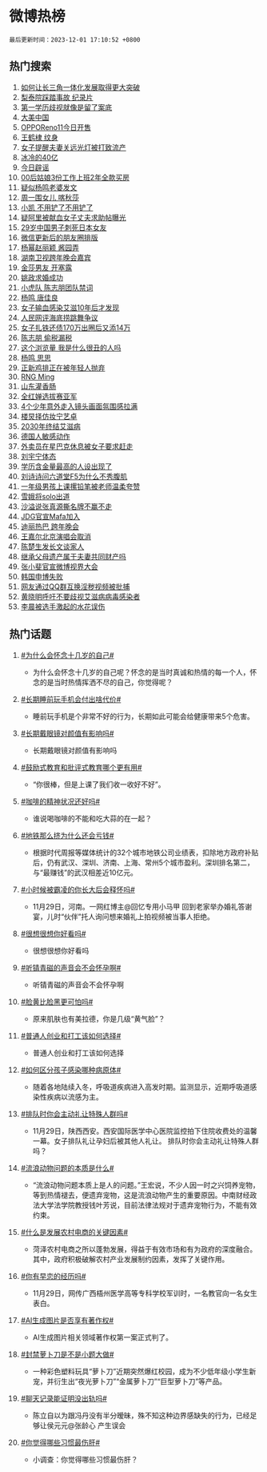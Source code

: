 # 微博热榜

`最后更新时间：2023-12-01 17:10:52 +0800`

## 热门搜索

1. [如何让长三角一体化发展取得更大突破](https://m.weibo.cn/search?containerid=100103type%3D1%26t%3D10%26q%3D%23%E5%A6%82%E4%BD%95%E8%AE%A9%E9%95%BF%E4%B8%89%E8%A7%92%E4%B8%80%E4%BD%93%E5%8C%96%E5%8F%91%E5%B1%95%E5%8F%96%E5%BE%97%E6%9B%B4%E5%A4%A7%E7%AA%81%E7%A0%B4%23&stream_entry_id=51&isnewpage=1&extparam=seat%3D1%26filter_type%3Drealtimehot%26cate%3D10103%26stream_entry_id%3D51%26dgr%3D0%26q%3D%2523%25E5%25A6%2582%25E4%25BD%2595%25E8%25AE%25A9%25E9%2595%25BF%25E4%25B8%2589%25E8%25A7%2592%25E4%25B8%2580%25E4%25BD%2593%25E5%258C%2596%25E5%258F%2591%25E5%25B1%2595%25E5%258F%2596%25E5%25BE%2597%25E6%259B%25B4%25E5%25A4%25A7%25E7%25AA%2581%25E7%25A0%25B4%2523%26c_type%3D51%26pos%3D0%26display_time%3D1701421851%26pre_seqid%3D170142185114601652062)
1. [梨泰院踩踏事故 纪录片](https://m.weibo.cn/search?containerid=100103type%3D1%26t%3D10%26q%3D%E6%A2%A8%E6%B3%B0%E9%99%A2%E8%B8%A9%E8%B8%8F%E4%BA%8B%E6%95%85+%E7%BA%AA%E5%BD%95%E7%89%87&stream_entry_id=31&isnewpage=1&extparam=seat%3D1%26lcate%3D5001%26realpos%3D1%26stream_entry_id%3D31%26dgr%3D0%26pos%3D0%26band_rank%3D1%26cate%3D5001%26filter_type%3Drealtimehot%26q%3D%25E6%25A2%25A8%25E6%25B3%25B0%25E9%2599%25A2%25E8%25B8%25A9%25E8%25B8%258F%25E4%25BA%258B%25E6%2595%2585%2520%25E7%25BA%25AA%25E5%25BD%2595%25E7%2589%2587%26flag%3D1%26c_type%3D31%26display_time%3D1701421851%26pre_seqid%3D170142185114601652062)
1. [第一学历歧视就像是留了案底](https://m.weibo.cn/search?containerid=100103type%3D1%26t%3D10%26q%3D%23%E7%AC%AC%E4%B8%80%E5%AD%A6%E5%8E%86%E6%AD%A7%E8%A7%86%E5%B0%B1%E5%83%8F%E6%98%AF%E7%95%99%E4%BA%86%E6%A1%88%E5%BA%95%23&stream_entry_id=31&isnewpage=1&extparam=seat%3D1%26lcate%3D5001%26realpos%3D2%26stream_entry_id%3D31%26dgr%3D0%26pos%3D1%26band_rank%3D2%26cate%3D5001%26filter_type%3Drealtimehot%26q%3D%2523%25E7%25AC%25AC%25E4%25B8%2580%25E5%25AD%25A6%25E5%258E%2586%25E6%25AD%25A7%25E8%25A7%2586%25E5%25B0%25B1%25E5%2583%258F%25E6%2598%25AF%25E7%2595%2599%25E4%25BA%2586%25E6%25A1%2588%25E5%25BA%2595%2523%26flag%3D2%26c_type%3D31%26display_time%3D1701421851%26pre_seqid%3D170142185114601652062)
1. [大美中国](https://m.weibo.cn/search?containerid=100103type%3D1%26t%3D10%26q%3D%23%E5%A4%A7%E7%BE%8E%E4%B8%AD%E5%9B%BD%23&stream_entry_id=31&isnewpage=1&extparam=seat%3D1%26lcate%3D5001%26realpos%3D3%26stream_entry_id%3D31%26dgr%3D0%26pos%3D2%26band_rank%3D3%26cate%3D5001%26filter_type%3Drealtimehot%26q%3D%2523%25E5%25A4%25A7%25E7%25BE%258E%25E4%25B8%25AD%25E5%259B%25BD%2523%26flag%3D0%26c_type%3D31%26display_time%3D1701421851%26pre_seqid%3D170142185114601652062)
1. [OPPOReno11今日开售](https://m.weibo.cn/search?containerid=100103type%3D1%26t%3D10%26q%3D%23OPPOReno11%E4%BB%8A%E6%97%A5%E5%BC%80%E5%94%AE%23&stream_entry_id=31&isnewpage=1&extparam=seat%3D1%26lcate%3D5001%26cate%3D5001%26stream_entry_id%3D31%26pos%3D3%26band_rank%3D4%26adid%3D212479%26is_ad_pos%3D1%26dgr%3D0%26q%3D%2523OPPOReno11%25E4%25BB%258A%25E6%2597%25A5%25E5%25BC%2580%25E5%2594%25AE%2523%26filter_type%3Drealtimehot%26c_type%3D31%26topic_ad%3D1%26display_time%3D1701421851%26pre_seqid%3D170142185114601652062)
1. [王鹤棣 纹身](https://m.weibo.cn/search?containerid=100103type%3D1%26t%3D10%26q%3D%E7%8E%8B%E9%B9%A4%E6%A3%A3+%E7%BA%B9%E8%BA%AB&stream_entry_id=31&isnewpage=1&extparam=seat%3D1%26lcate%3D5001%26realpos%3D4%26stream_entry_id%3D31%26dgr%3D0%26pos%3D4%26band_rank%3D4%26cate%3D5001%26filter_type%3Drealtimehot%26q%3D%25E7%258E%258B%25E9%25B9%25A4%25E6%25A3%25A3%2520%25E7%25BA%25B9%25E8%25BA%25AB%26flag%3D2%26c_type%3D31%26display_time%3D1701421851%26pre_seqid%3D170142185114601652062)
1. [女子提醒夫妻关远光灯被打致流产](https://m.weibo.cn/search?containerid=100103type%3D1%26t%3D10%26q%3D%23%E5%A5%B3%E5%AD%90%E6%8F%90%E9%86%92%E5%A4%AB%E5%A6%BB%E5%85%B3%E8%BF%9C%E5%85%89%E7%81%AF%E8%A2%AB%E6%89%93%E8%87%B4%E6%B5%81%E4%BA%A7%23&stream_entry_id=31&isnewpage=1&extparam=seat%3D1%26lcate%3D5001%26realpos%3D5%26stream_entry_id%3D31%26dgr%3D0%26pos%3D5%26band_rank%3D5%26cate%3D5001%26filter_type%3Drealtimehot%26q%3D%2523%25E5%25A5%25B3%25E5%25AD%2590%25E6%258F%2590%25E9%2586%2592%25E5%25A4%25AB%25E5%25A6%25BB%25E5%2585%25B3%25E8%25BF%259C%25E5%2585%2589%25E7%2581%25AF%25E8%25A2%25AB%25E6%2589%2593%25E8%2587%25B4%25E6%25B5%2581%25E4%25BA%25A7%2523%26flag%3D1%26c_type%3D31%26display_time%3D1701421851%26pre_seqid%3D170142185114601652062)
1. [冰冷的40亿](https://m.weibo.cn/search?containerid=100103type%3D1%26t%3D10%26q%3D%E5%86%B0%E5%86%B7%E7%9A%8440%E4%BA%BF&stream_entry_id=31&isnewpage=1&extparam=seat%3D1%26lcate%3D5001%26realpos%3D6%26stream_entry_id%3D31%26dgr%3D0%26pos%3D6%26band_rank%3D6%26cate%3D5001%26filter_type%3Drealtimehot%26q%3D%25E5%2586%25B0%25E5%2586%25B7%25E7%259A%258440%25E4%25BA%25BF%26flag%3D1%26c_type%3D31%26display_time%3D1701421851%26pre_seqid%3D170142185114601652062)
1. [今日辟谣](https://m.weibo.cn/search?containerid=100103type%3D1%26t%3D10%26q%3D%23%E4%BB%8A%E6%97%A5%E8%BE%9F%E8%B0%A3%23&stream_entry_id=31&isnewpage=1&extparam=seat%3D1%26lcate%3D5001%26cate%3D5001%26stream_entry_id%3D31%26pos%3D7%26band_rank%3D7%26adid%3D212612%26is_ad_pos%3D1%26dgr%3D0%26filter_type%3Drealtimehot%26c_type%3D31%26q%3D%2523%25E4%25BB%258A%25E6%2597%25A5%25E8%25BE%259F%25E8%25B0%25A3%2523%26display_time%3D1701421851%26pre_seqid%3D170142185114601652062)
1. [00后姑娘3份工作上班2年全款买房](https://m.weibo.cn/search?containerid=100103type%3D1%26t%3D10%26q%3D%2300%E5%90%8E%E5%A7%91%E5%A8%983%E4%BB%BD%E5%B7%A5%E4%BD%9C%E4%B8%8A%E7%8F%AD2%E5%B9%B4%E5%85%A8%E6%AC%BE%E4%B9%B0%E6%88%BF%23&stream_entry_id=31&isnewpage=1&extparam=seat%3D1%26lcate%3D5001%26realpos%3D7%26stream_entry_id%3D31%26dgr%3D0%26pos%3D8%26band_rank%3D7%26cate%3D5001%26filter_type%3Drealtimehot%26q%3D%252300%25E5%2590%258E%25E5%25A7%2591%25E5%25A8%25983%25E4%25BB%25BD%25E5%25B7%25A5%25E4%25BD%259C%25E4%25B8%258A%25E7%258F%25AD2%25E5%25B9%25B4%25E5%2585%25A8%25E6%25AC%25BE%25E4%25B9%25B0%25E6%2588%25BF%2523%26flag%3D1%26c_type%3D31%26display_time%3D1701421851%26pre_seqid%3D170142185114601652062)
1. [疑似杨鸣老婆发文](https://m.weibo.cn/search?containerid=100103type%3D1%26t%3D10%26q%3D%E7%96%91%E4%BC%BC%E6%9D%A8%E9%B8%A3%E8%80%81%E5%A9%86%E5%8F%91%E6%96%87&stream_entry_id=31&isnewpage=1&extparam=seat%3D1%26lcate%3D5001%26realpos%3D8%26stream_entry_id%3D31%26dgr%3D0%26pos%3D9%26band_rank%3D8%26cate%3D5001%26filter_type%3Drealtimehot%26q%3D%25E7%2596%2591%25E4%25BC%25BC%25E6%259D%25A8%25E9%25B8%25A3%25E8%2580%2581%25E5%25A9%2586%25E5%258F%2591%25E6%2596%2587%26flag%3D1%26c_type%3D31%26display_time%3D1701421851%26pre_seqid%3D170142185114601652062)
1. [周一围女儿 喀秋莎](https://m.weibo.cn/search?containerid=100103type%3D1%26t%3D10%26q%3D%E5%91%A8%E4%B8%80%E5%9B%B4%E5%A5%B3%E5%84%BF+%E5%96%80%E7%A7%8B%E8%8E%8E&stream_entry_id=31&isnewpage=1&extparam=seat%3D1%26lcate%3D5001%26realpos%3D9%26stream_entry_id%3D31%26dgr%3D0%26pos%3D10%26band_rank%3D9%26cate%3D5001%26filter_type%3Drealtimehot%26q%3D%25E5%2591%25A8%25E4%25B8%2580%25E5%259B%25B4%25E5%25A5%25B3%25E5%2584%25BF%2520%25E5%2596%2580%25E7%25A7%258B%25E8%258E%258E%26flag%3D2%26c_type%3D31%26display_time%3D1701421851%26pre_seqid%3D170142185114601652062)
1. [小凯 不用铲了不用铲了](https://m.weibo.cn/search?containerid=100103type%3D1%26t%3D10%26q%3D%E5%B0%8F%E5%87%AF+%E4%B8%8D%E7%94%A8%E9%93%B2%E4%BA%86%E4%B8%8D%E7%94%A8%E9%93%B2%E4%BA%86&stream_entry_id=31&isnewpage=1&extparam=seat%3D1%26lcate%3D5001%26realpos%3D10%26stream_entry_id%3D31%26dgr%3D0%26pos%3D11%26band_rank%3D10%26cate%3D5001%26filter_type%3Drealtimehot%26q%3D%25E5%25B0%258F%25E5%2587%25AF%2520%25E4%25B8%258D%25E7%2594%25A8%25E9%2593%25B2%25E4%25BA%2586%25E4%25B8%258D%25E7%2594%25A8%25E9%2593%25B2%25E4%25BA%2586%26flag%3D1%26c_type%3D31%26display_time%3D1701421851%26pre_seqid%3D170142185114601652062)
1. [疑阿里被献血女子丈夫求助帖曝光](https://m.weibo.cn/search?containerid=100103type%3D1%26t%3D10%26q%3D%23%E7%96%91%E9%98%BF%E9%87%8C%E8%A2%AB%E7%8C%AE%E8%A1%80%E5%A5%B3%E5%AD%90%E4%B8%88%E5%A4%AB%E6%B1%82%E5%8A%A9%E5%B8%96%E6%9B%9D%E5%85%89%23&stream_entry_id=31&isnewpage=1&extparam=seat%3D1%26lcate%3D5001%26realpos%3D11%26stream_entry_id%3D31%26dgr%3D0%26pos%3D12%26band_rank%3D11%26cate%3D5001%26filter_type%3Drealtimehot%26q%3D%2523%25E7%2596%2591%25E9%2598%25BF%25E9%2587%258C%25E8%25A2%25AB%25E7%258C%25AE%25E8%25A1%2580%25E5%25A5%25B3%25E5%25AD%2590%25E4%25B8%2588%25E5%25A4%25AB%25E6%25B1%2582%25E5%258A%25A9%25E5%25B8%2596%25E6%259B%259D%25E5%2585%2589%2523%26flag%3D1%26c_type%3D31%26display_time%3D1701421851%26pre_seqid%3D170142185114601652062)
1. [29岁中国男子刺死日本女友](https://m.weibo.cn/search?containerid=100103type%3D1%26t%3D10%26q%3D%2329%E5%B2%81%E4%B8%AD%E5%9B%BD%E7%94%B7%E5%AD%90%E5%88%BA%E6%AD%BB%E6%97%A5%E6%9C%AC%E5%A5%B3%E5%8F%8B%23&stream_entry_id=31&isnewpage=1&extparam=seat%3D1%26lcate%3D5001%26realpos%3D12%26stream_entry_id%3D31%26dgr%3D0%26pos%3D13%26band_rank%3D12%26cate%3D5001%26filter_type%3Drealtimehot%26q%3D%252329%25E5%25B2%2581%25E4%25B8%25AD%25E5%259B%25BD%25E7%2594%25B7%25E5%25AD%2590%25E5%2588%25BA%25E6%25AD%25BB%25E6%2597%25A5%25E6%259C%25AC%25E5%25A5%25B3%25E5%258F%258B%2523%26flag%3D0%26c_type%3D31%26display_time%3D1701421851%26pre_seqid%3D170142185114601652062)
1. [微信更新后的朋友圈排版](https://m.weibo.cn/search?containerid=100103type%3D1%26t%3D10%26q%3D%23%E5%BE%AE%E4%BF%A1%E6%9B%B4%E6%96%B0%E5%90%8E%E7%9A%84%E6%9C%8B%E5%8F%8B%E5%9C%88%E6%8E%92%E7%89%88%23&stream_entry_id=31&isnewpage=1&extparam=seat%3D1%26lcate%3D5001%26realpos%3D13%26stream_entry_id%3D31%26dgr%3D0%26pos%3D14%26band_rank%3D13%26cate%3D5001%26filter_type%3Drealtimehot%26q%3D%2523%25E5%25BE%25AE%25E4%25BF%25A1%25E6%259B%25B4%25E6%2596%25B0%25E5%2590%258E%25E7%259A%2584%25E6%259C%258B%25E5%258F%258B%25E5%259C%2588%25E6%258E%2592%25E7%2589%2588%2523%26flag%3D0%26c_type%3D31%26display_time%3D1701421851%26pre_seqid%3D170142185114601652062)
1. [杨幂赵丽颖 酱园弄](https://m.weibo.cn/search?containerid=100103type%3D1%26t%3D10%26q%3D%E6%9D%A8%E5%B9%82%E8%B5%B5%E4%B8%BD%E9%A2%96+%E9%85%B1%E5%9B%AD%E5%BC%84&stream_entry_id=31&isnewpage=1&extparam=seat%3D1%26lcate%3D5001%26realpos%3D14%26stream_entry_id%3D31%26dgr%3D0%26pos%3D15%26band_rank%3D14%26cate%3D5001%26filter_type%3Drealtimehot%26q%3D%25E6%259D%25A8%25E5%25B9%2582%25E8%25B5%25B5%25E4%25B8%25BD%25E9%25A2%2596%2520%25E9%2585%25B1%25E5%259B%25AD%25E5%25BC%2584%26flag%3D1%26c_type%3D31%26display_time%3D1701421851%26pre_seqid%3D170142185114601652062)
1. [湖南卫视跨年晚会嘉宾](https://m.weibo.cn/search?containerid=100103type%3D1%26t%3D10%26q%3D%E6%B9%96%E5%8D%97%E5%8D%AB%E8%A7%86%E8%B7%A8%E5%B9%B4%E6%99%9A%E4%BC%9A%E5%98%89%E5%AE%BE&stream_entry_id=31&isnewpage=1&extparam=seat%3D1%26lcate%3D5001%26realpos%3D15%26stream_entry_id%3D31%26dgr%3D0%26pos%3D16%26band_rank%3D15%26cate%3D5001%26filter_type%3Drealtimehot%26q%3D%25E6%25B9%2596%25E5%258D%2597%25E5%258D%25AB%25E8%25A7%2586%25E8%25B7%25A8%25E5%25B9%25B4%25E6%2599%259A%25E4%25BC%259A%25E5%2598%2589%25E5%25AE%25BE%26flag%3D1%26c_type%3D31%26display_time%3D1701421851%26pre_seqid%3D170142185114601652062)
1. [金莎男友 开塞露](https://m.weibo.cn/search?containerid=100103type%3D1%26t%3D10%26q%3D%E9%87%91%E8%8E%8E%E7%94%B7%E5%8F%8B+%E5%BC%80%E5%A1%9E%E9%9C%B2&stream_entry_id=31&isnewpage=1&extparam=seat%3D1%26lcate%3D5001%26realpos%3D16%26stream_entry_id%3D31%26dgr%3D0%26pos%3D17%26band_rank%3D16%26cate%3D5001%26filter_type%3Drealtimehot%26q%3D%25E9%2587%2591%25E8%258E%258E%25E7%2594%25B7%25E5%258F%258B%2520%25E5%25BC%2580%25E5%25A1%259E%25E9%259C%25B2%26flag%3D2%26c_type%3D31%26display_time%3D1701421851%26pre_seqid%3D170142185114601652062)
1. [姚政求婚成功](https://m.weibo.cn/search?containerid=100103type%3D1%26t%3D10%26q%3D%23%E5%A7%9A%E6%94%BF%E6%B1%82%E5%A9%9A%E6%88%90%E5%8A%9F%23&stream_entry_id=31&isnewpage=1&extparam=seat%3D1%26lcate%3D5001%26realpos%3D17%26stream_entry_id%3D31%26dgr%3D0%26pos%3D18%26band_rank%3D17%26cate%3D5001%26filter_type%3Drealtimehot%26q%3D%2523%25E5%25A7%259A%25E6%2594%25BF%25E6%25B1%2582%25E5%25A9%259A%25E6%2588%2590%25E5%258A%259F%2523%26flag%3D2%26c_type%3D31%26display_time%3D1701421851%26pre_seqid%3D170142185114601652062)
1. [小虎队 陈志朋团队禁词](https://m.weibo.cn/search?containerid=100103type%3D1%26t%3D10%26q%3D%E5%B0%8F%E8%99%8E%E9%98%9F+%E9%99%88%E5%BF%97%E6%9C%8B%E5%9B%A2%E9%98%9F%E7%A6%81%E8%AF%8D&stream_entry_id=31&isnewpage=1&extparam=seat%3D1%26lcate%3D5001%26realpos%3D18%26stream_entry_id%3D31%26dgr%3D0%26pos%3D19%26band_rank%3D18%26cate%3D5001%26filter_type%3Drealtimehot%26q%3D%25E5%25B0%258F%25E8%2599%258E%25E9%2598%259F%2520%25E9%2599%2588%25E5%25BF%2597%25E6%259C%258B%25E5%259B%25A2%25E9%2598%259F%25E7%25A6%2581%25E8%25AF%258D%26flag%3D1%26c_type%3D31%26display_time%3D1701421851%26pre_seqid%3D170142185114601652062)
1. [杨鸣 唐佳良](https://m.weibo.cn/search?containerid=100103type%3D1%26t%3D10%26q%3D%E6%9D%A8%E9%B8%A3+%E5%94%90%E4%BD%B3%E8%89%AF&stream_entry_id=31&isnewpage=1&extparam=seat%3D1%26lcate%3D5001%26realpos%3D19%26stream_entry_id%3D31%26dgr%3D0%26pos%3D20%26band_rank%3D19%26cate%3D5001%26filter_type%3Drealtimehot%26q%3D%25E6%259D%25A8%25E9%25B8%25A3%2520%25E5%2594%2590%25E4%25BD%25B3%25E8%2589%25AF%26flag%3D0%26c_type%3D31%26display_time%3D1701421851%26pre_seqid%3D170142185114601652062)
1. [女子输血感染艾滋10年后才发现](https://m.weibo.cn/search?containerid=100103type%3D1%26t%3D10%26q%3D%23%E5%A5%B3%E5%AD%90%E8%BE%93%E8%A1%80%E6%84%9F%E6%9F%93%E8%89%BE%E6%BB%8B10%E5%B9%B4%E5%90%8E%E6%89%8D%E5%8F%91%E7%8E%B0%23&stream_entry_id=31&isnewpage=1&extparam=seat%3D1%26lcate%3D5001%26realpos%3D20%26stream_entry_id%3D31%26dgr%3D0%26pos%3D21%26band_rank%3D20%26cate%3D5001%26filter_type%3Drealtimehot%26q%3D%2523%25E5%25A5%25B3%25E5%25AD%2590%25E8%25BE%2593%25E8%25A1%2580%25E6%2584%259F%25E6%259F%2593%25E8%2589%25BE%25E6%25BB%258B10%25E5%25B9%25B4%25E5%2590%258E%25E6%2589%258D%25E5%258F%2591%25E7%258E%25B0%2523%26flag%3D0%26c_type%3D31%26display_time%3D1701421851%26pre_seqid%3D170142185114601652062)
1. [人民网评海底捞跳舞争议](https://m.weibo.cn/search?containerid=100103type%3D1%26t%3D10%26q%3D%23%E4%BA%BA%E6%B0%91%E7%BD%91%E8%AF%84%E6%B5%B7%E5%BA%95%E6%8D%9E%E8%B7%B3%E8%88%9E%E4%BA%89%E8%AE%AE%23&stream_entry_id=31&isnewpage=1&extparam=seat%3D1%26lcate%3D5001%26realpos%3D21%26stream_entry_id%3D31%26dgr%3D0%26pos%3D22%26band_rank%3D21%26cate%3D5001%26filter_type%3Drealtimehot%26q%3D%2523%25E4%25BA%25BA%25E6%25B0%2591%25E7%25BD%2591%25E8%25AF%2584%25E6%25B5%25B7%25E5%25BA%2595%25E6%258D%259E%25E8%25B7%25B3%25E8%2588%259E%25E4%25BA%2589%25E8%25AE%25AE%2523%26flag%3D1%26c_type%3D31%26display_time%3D1701421851%26pre_seqid%3D170142185114601652062)
1. [女子扎铁还债170万出圈后又添14万](https://m.weibo.cn/search?containerid=100103type%3D1%26t%3D10%26q%3D%23%E5%A5%B3%E5%AD%90%E6%89%8E%E9%93%81%E8%BF%98%E5%80%BA170%E4%B8%87%E5%87%BA%E5%9C%88%E5%90%8E%E5%8F%88%E6%B7%BB14%E4%B8%87%23&stream_entry_id=31&isnewpage=1&extparam=seat%3D1%26lcate%3D5001%26realpos%3D22%26stream_entry_id%3D31%26dgr%3D0%26pos%3D23%26band_rank%3D22%26cate%3D5001%26filter_type%3Drealtimehot%26q%3D%2523%25E5%25A5%25B3%25E5%25AD%2590%25E6%2589%258E%25E9%2593%2581%25E8%25BF%2598%25E5%2580%25BA170%25E4%25B8%2587%25E5%2587%25BA%25E5%259C%2588%25E5%2590%258E%25E5%258F%2588%25E6%25B7%25BB14%25E4%25B8%2587%2523%26flag%3D1%26c_type%3D31%26display_time%3D1701421851%26pre_seqid%3D170142185114601652062)
1. [陈志朋 偷税漏税](https://m.weibo.cn/search?containerid=100103type%3D1%26t%3D10%26q%3D%E9%99%88%E5%BF%97%E6%9C%8B+%E5%81%B7%E7%A8%8E%E6%BC%8F%E7%A8%8E&stream_entry_id=31&isnewpage=1&extparam=seat%3D1%26lcate%3D5001%26realpos%3D23%26stream_entry_id%3D31%26dgr%3D0%26pos%3D24%26band_rank%3D23%26cate%3D5001%26filter_type%3Drealtimehot%26q%3D%25E9%2599%2588%25E5%25BF%2597%25E6%259C%258B%2520%25E5%2581%25B7%25E7%25A8%258E%25E6%25BC%258F%25E7%25A8%258E%26flag%3D0%26c_type%3D31%26display_time%3D1701421851%26pre_seqid%3D170142185114601652062)
1. [这个浏览量 我是什么很丑的人吗](https://m.weibo.cn/search?containerid=100103type%3D1%26t%3D10%26q%3D%E8%BF%99%E4%B8%AA%E6%B5%8F%E8%A7%88%E9%87%8F+%E6%88%91%E6%98%AF%E4%BB%80%E4%B9%88%E5%BE%88%E4%B8%91%E7%9A%84%E4%BA%BA%E5%90%97&stream_entry_id=31&isnewpage=1&extparam=seat%3D1%26lcate%3D5001%26realpos%3D24%26stream_entry_id%3D31%26dgr%3D0%26pos%3D25%26band_rank%3D24%26cate%3D5001%26filter_type%3Drealtimehot%26q%3D%25E8%25BF%2599%25E4%25B8%25AA%25E6%25B5%258F%25E8%25A7%2588%25E9%2587%258F%2520%25E6%2588%2591%25E6%2598%25AF%25E4%25BB%2580%25E4%25B9%2588%25E5%25BE%2588%25E4%25B8%2591%25E7%259A%2584%25E4%25BA%25BA%25E5%2590%2597%26flag%3D1%26c_type%3D31%26display_time%3D1701421851%26pre_seqid%3D170142185114601652062)
1. [杨鸣 思思](https://m.weibo.cn/search?containerid=100103type%3D1%26t%3D10%26q%3D%E6%9D%A8%E9%B8%A3+%E6%80%9D%E6%80%9D&stream_entry_id=31&isnewpage=1&extparam=seat%3D1%26lcate%3D5001%26realpos%3D25%26stream_entry_id%3D31%26dgr%3D0%26pos%3D26%26band_rank%3D25%26cate%3D5001%26filter_type%3Drealtimehot%26q%3D%25E6%259D%25A8%25E9%25B8%25A3%2520%25E6%2580%259D%25E6%2580%259D%26flag%3D0%26c_type%3D31%26display_time%3D1701421851%26pre_seqid%3D170142185114601652062)
1. [正新鸡排正在被年轻人抛弃](https://m.weibo.cn/search?containerid=100103type%3D1%26t%3D10%26q%3D%23%E6%AD%A3%E6%96%B0%E9%B8%A1%E6%8E%92%E6%AD%A3%E5%9C%A8%E8%A2%AB%E5%B9%B4%E8%BD%BB%E4%BA%BA%E6%8A%9B%E5%BC%83%23&stream_entry_id=31&isnewpage=1&extparam=seat%3D1%26lcate%3D5001%26realpos%3D26%26stream_entry_id%3D31%26dgr%3D0%26pos%3D27%26band_rank%3D26%26cate%3D5001%26filter_type%3Drealtimehot%26q%3D%2523%25E6%25AD%25A3%25E6%2596%25B0%25E9%25B8%25A1%25E6%258E%2592%25E6%25AD%25A3%25E5%259C%25A8%25E8%25A2%25AB%25E5%25B9%25B4%25E8%25BD%25BB%25E4%25BA%25BA%25E6%258A%259B%25E5%25BC%2583%2523%26flag%3D0%26c_type%3D31%26display_time%3D1701421851%26pre_seqid%3D170142185114601652062)
1. [RNG Ming](https://m.weibo.cn/search?containerid=100103type%3D1%26t%3D10%26q%3DRNG+Ming&stream_entry_id=31&isnewpage=1&extparam=seat%3D1%26lcate%3D5001%26realpos%3D27%26stream_entry_id%3D31%26dgr%3D0%26pos%3D28%26band_rank%3D27%26cate%3D5001%26filter_type%3Drealtimehot%26q%3DRNG%2520Ming%26flag%3D0%26c_type%3D31%26display_time%3D1701421851%26pre_seqid%3D170142185114601652062)
1. [山东灌香肠](https://m.weibo.cn/search?containerid=100103type%3D1%26t%3D10%26q%3D%23%E5%B1%B1%E4%B8%9C%E7%81%8C%E9%A6%99%E8%82%A0%23&stream_entry_id=31&isnewpage=1&extparam=seat%3D1%26lcate%3D5001%26realpos%3D28%26stream_entry_id%3D31%26dgr%3D0%26pos%3D29%26band_rank%3D28%26cate%3D5001%26filter_type%3Drealtimehot%26q%3D%2523%25E5%25B1%25B1%25E4%25B8%259C%25E7%2581%258C%25E9%25A6%2599%25E8%2582%25A0%2523%26flag%3D1%26c_type%3D31%26display_time%3D1701421851%26pre_seqid%3D170142185114601652062)
1. [全红婵选拔赛亚军](https://m.weibo.cn/search?containerid=100103type%3D1%26t%3D10%26q%3D%23%E5%85%A8%E7%BA%A2%E5%A9%B5%E9%80%89%E6%8B%94%E8%B5%9B%E4%BA%9A%E5%86%9B%23&stream_entry_id=31&isnewpage=1&extparam=seat%3D1%26lcate%3D5001%26realpos%3D29%26stream_entry_id%3D31%26dgr%3D0%26pos%3D30%26band_rank%3D29%26cate%3D5001%26filter_type%3Drealtimehot%26q%3D%2523%25E5%2585%25A8%25E7%25BA%25A2%25E5%25A9%25B5%25E9%2580%2589%25E6%258B%2594%25E8%25B5%259B%25E4%25BA%259A%25E5%2586%259B%2523%26flag%3D0%26c_type%3D31%26display_time%3D1701421851%26pre_seqid%3D170142185114601652062)
1. [4个少年意外走入镜头画面氛围感拉满](https://m.weibo.cn/search?containerid=100103type%3D1%26t%3D10%26q%3D%234%E4%B8%AA%E5%B0%91%E5%B9%B4%E6%84%8F%E5%A4%96%E8%B5%B0%E5%85%A5%E9%95%9C%E5%A4%B4%E7%94%BB%E9%9D%A2%E6%B0%9B%E5%9B%B4%E6%84%9F%E6%8B%89%E6%BB%A1%23&stream_entry_id=31&isnewpage=1&extparam=seat%3D1%26lcate%3D5001%26realpos%3D30%26stream_entry_id%3D31%26dgr%3D0%26pos%3D31%26band_rank%3D30%26cate%3D5001%26filter_type%3Drealtimehot%26q%3D%25234%25E4%25B8%25AA%25E5%25B0%2591%25E5%25B9%25B4%25E6%2584%258F%25E5%25A4%2596%25E8%25B5%25B0%25E5%2585%25A5%25E9%2595%259C%25E5%25A4%25B4%25E7%2594%25BB%25E9%259D%25A2%25E6%25B0%259B%25E5%259B%25B4%25E6%2584%259F%25E6%258B%2589%25E6%25BB%25A1%2523%26flag%3D32768%26c_type%3D31%26display_time%3D1701421851%26pre_seqid%3D170142185114601652062)
1. [楼炅择仿妆宁艺卓](https://m.weibo.cn/search?containerid=100103type%3D1%26t%3D10%26q%3D%E6%A5%BC%E7%82%85%E6%8B%A9%E4%BB%BF%E5%A6%86%E5%AE%81%E8%89%BA%E5%8D%93&stream_entry_id=31&isnewpage=1&extparam=seat%3D1%26lcate%3D5001%26realpos%3D31%26stream_entry_id%3D31%26dgr%3D0%26pos%3D32%26band_rank%3D31%26cate%3D5001%26filter_type%3Drealtimehot%26q%3D%25E6%25A5%25BC%25E7%2582%2585%25E6%258B%25A9%25E4%25BB%25BF%25E5%25A6%2586%25E5%25AE%2581%25E8%2589%25BA%25E5%258D%2593%26flag%3D1%26c_type%3D31%26display_time%3D1701421851%26pre_seqid%3D170142185114601652062)
1. [2030年终结艾滋病](https://m.weibo.cn/search?containerid=100103type%3D1%26t%3D10%26q%3D%232030%E5%B9%B4%E7%BB%88%E7%BB%93%E8%89%BE%E6%BB%8B%E7%97%85%23&stream_entry_id=31&isnewpage=1&extparam=seat%3D1%26lcate%3D5001%26realpos%3D32%26stream_entry_id%3D31%26dgr%3D0%26pos%3D33%26band_rank%3D32%26cate%3D5001%26filter_type%3Drealtimehot%26q%3D%25232030%25E5%25B9%25B4%25E7%25BB%2588%25E7%25BB%2593%25E8%2589%25BE%25E6%25BB%258B%25E7%2597%2585%2523%26flag%3D0%26c_type%3D31%26display_time%3D1701421851%26pre_seqid%3D170142185114601652062)
1. [德国人敏感动作](https://m.weibo.cn/search?containerid=100103type%3D1%26t%3D10%26q%3D%E5%BE%B7%E5%9B%BD%E4%BA%BA%E6%95%8F%E6%84%9F%E5%8A%A8%E4%BD%9C&stream_entry_id=31&isnewpage=1&extparam=seat%3D1%26lcate%3D5001%26realpos%3D33%26stream_entry_id%3D31%26dgr%3D0%26pos%3D34%26band_rank%3D33%26cate%3D5001%26filter_type%3Drealtimehot%26q%3D%25E5%25BE%25B7%25E5%259B%25BD%25E4%25BA%25BA%25E6%2595%258F%25E6%2584%259F%25E5%258A%25A8%25E4%25BD%259C%26flag%3D1%26c_type%3D31%26display_time%3D1701421851%26pre_seqid%3D170142185114601652062)
1. [外卖员在星巴克休息被女子要求赶走](https://m.weibo.cn/search?containerid=100103type%3D1%26t%3D10%26q%3D%23%E5%A4%96%E5%8D%96%E5%91%98%E5%9C%A8%E6%98%9F%E5%B7%B4%E5%85%8B%E4%BC%91%E6%81%AF%E8%A2%AB%E5%A5%B3%E5%AD%90%E8%A6%81%E6%B1%82%E8%B5%B6%E8%B5%B0%23&stream_entry_id=31&isnewpage=1&extparam=seat%3D1%26lcate%3D5001%26realpos%3D34%26stream_entry_id%3D31%26dgr%3D0%26pos%3D35%26band_rank%3D34%26cate%3D5001%26filter_type%3Drealtimehot%26q%3D%2523%25E5%25A4%2596%25E5%258D%2596%25E5%2591%2598%25E5%259C%25A8%25E6%2598%259F%25E5%25B7%25B4%25E5%2585%258B%25E4%25BC%2591%25E6%2581%25AF%25E8%25A2%25AB%25E5%25A5%25B3%25E5%25AD%2590%25E8%25A6%2581%25E6%25B1%2582%25E8%25B5%25B6%25E8%25B5%25B0%2523%26flag%3D0%26c_type%3D31%26display_time%3D1701421851%26pre_seqid%3D170142185114601652062)
1. [刘宇宁体态](https://m.weibo.cn/search?containerid=100103type%3D1%26t%3D10%26q%3D%23%E5%88%98%E5%AE%87%E5%AE%81%E4%BD%93%E6%80%81%23&stream_entry_id=31&isnewpage=1&extparam=seat%3D1%26lcate%3D5001%26realpos%3D35%26stream_entry_id%3D31%26dgr%3D0%26pos%3D36%26band_rank%3D35%26cate%3D5001%26filter_type%3Drealtimehot%26q%3D%2523%25E5%2588%2598%25E5%25AE%2587%25E5%25AE%2581%25E4%25BD%2593%25E6%2580%2581%2523%26flag%3D0%26c_type%3D31%26display_time%3D1701421851%26pre_seqid%3D170142185114601652062)
1. [学历含金量最高的人设出现了](https://m.weibo.cn/search?containerid=100103type%3D1%26t%3D10%26q%3D%E5%AD%A6%E5%8E%86%E5%90%AB%E9%87%91%E9%87%8F%E6%9C%80%E9%AB%98%E7%9A%84%E4%BA%BA%E8%AE%BE%E5%87%BA%E7%8E%B0%E4%BA%86&stream_entry_id=31&isnewpage=1&extparam=seat%3D1%26lcate%3D5001%26realpos%3D36%26stream_entry_id%3D31%26dgr%3D0%26pos%3D37%26band_rank%3D36%26cate%3D5001%26filter_type%3Drealtimehot%26q%3D%25E5%25AD%25A6%25E5%258E%2586%25E5%2590%25AB%25E9%2587%2591%25E9%2587%258F%25E6%259C%2580%25E9%25AB%2598%25E7%259A%2584%25E4%25BA%25BA%25E8%25AE%25BE%25E5%2587%25BA%25E7%258E%25B0%25E4%25BA%2586%26flag%3D0%26c_type%3D31%26display_time%3D1701421851%26pre_seqid%3D170142185114601652062)
1. [刘诗诗问六道堂F5为什么不秀腹肌](https://m.weibo.cn/search?containerid=100103type%3D1%26t%3D10%26q%3D%E5%88%98%E8%AF%97%E8%AF%97%E9%97%AE%E5%85%AD%E9%81%93%E5%A0%82F5%E4%B8%BA%E4%BB%80%E4%B9%88%E4%B8%8D%E7%A7%80%E8%85%B9%E8%82%8C&stream_entry_id=31&isnewpage=1&extparam=seat%3D1%26lcate%3D5001%26realpos%3D37%26stream_entry_id%3D31%26dgr%3D0%26pos%3D38%26band_rank%3D37%26cate%3D5001%26filter_type%3Drealtimehot%26q%3D%25E5%2588%2598%25E8%25AF%2597%25E8%25AF%2597%25E9%2597%25AE%25E5%2585%25AD%25E9%2581%2593%25E5%25A0%2582F5%25E4%25B8%25BA%25E4%25BB%2580%25E4%25B9%2588%25E4%25B8%258D%25E7%25A7%2580%25E8%2585%25B9%25E8%2582%258C%26flag%3D1%26c_type%3D31%26display_time%3D1701421851%26pre_seqid%3D170142185114601652062)
1. [一年级男孩上课摞铅笔被老师温柔夸赞](https://m.weibo.cn/search?containerid=100103type%3D1%26t%3D10%26q%3D%23%E4%B8%80%E5%B9%B4%E7%BA%A7%E7%94%B7%E5%AD%A9%E4%B8%8A%E8%AF%BE%E6%91%9E%E9%93%85%E7%AC%94%E8%A2%AB%E8%80%81%E5%B8%88%E6%B8%A9%E6%9F%94%E5%A4%B8%E8%B5%9E%23&stream_entry_id=31&isnewpage=1&extparam=seat%3D1%26lcate%3D5001%26realpos%3D38%26stream_entry_id%3D31%26dgr%3D0%26pos%3D39%26band_rank%3D38%26cate%3D5001%26filter_type%3Drealtimehot%26q%3D%2523%25E4%25B8%2580%25E5%25B9%25B4%25E7%25BA%25A7%25E7%2594%25B7%25E5%25AD%25A9%25E4%25B8%258A%25E8%25AF%25BE%25E6%2591%259E%25E9%2593%2585%25E7%25AC%2594%25E8%25A2%25AB%25E8%2580%2581%25E5%25B8%2588%25E6%25B8%25A9%25E6%259F%2594%25E5%25A4%25B8%25E8%25B5%259E%2523%26flag%3D32768%26c_type%3D31%26display_time%3D1701421851%26pre_seqid%3D170142185114601652062)
1. [雪娥将solo出道](https://m.weibo.cn/search?containerid=100103type%3D1%26t%3D10%26q%3D%E9%9B%AA%E5%A8%A5%E5%B0%86solo%E5%87%BA%E9%81%93&stream_entry_id=31&isnewpage=1&extparam=seat%3D1%26lcate%3D5001%26realpos%3D39%26stream_entry_id%3D31%26dgr%3D0%26pos%3D40%26band_rank%3D39%26cate%3D5001%26filter_type%3Drealtimehot%26q%3D%25E9%259B%25AA%25E5%25A8%25A5%25E5%25B0%2586solo%25E5%2587%25BA%25E9%2581%2593%26flag%3D1%26c_type%3D31%26display_time%3D1701421851%26pre_seqid%3D170142185114601652062)
1. [沙溢说张真源撕名牌不赢不走](https://m.weibo.cn/search?containerid=100103type%3D1%26t%3D10%26q%3D%23%E6%B2%99%E6%BA%A2%E8%AF%B4%E5%BC%A0%E7%9C%9F%E6%BA%90%E6%92%95%E5%90%8D%E7%89%8C%E4%B8%8D%E8%B5%A2%E4%B8%8D%E8%B5%B0%23&stream_entry_id=31&isnewpage=1&extparam=seat%3D1%26lcate%3D5001%26realpos%3D40%26stream_entry_id%3D31%26dgr%3D0%26pos%3D41%26band_rank%3D40%26cate%3D5001%26filter_type%3Drealtimehot%26q%3D%2523%25E6%25B2%2599%25E6%25BA%25A2%25E8%25AF%25B4%25E5%25BC%25A0%25E7%259C%259F%25E6%25BA%2590%25E6%2592%2595%25E5%2590%258D%25E7%2589%258C%25E4%25B8%258D%25E8%25B5%25A2%25E4%25B8%258D%25E8%25B5%25B0%2523%26flag%3D1%26c_type%3D31%26display_time%3D1701421851%26pre_seqid%3D170142185114601652062)
1. [JDG官宣Mafa加入](https://m.weibo.cn/search?containerid=100103type%3D1%26t%3D10%26q%3D%23JDG%E5%AE%98%E5%AE%A3Mafa%E5%8A%A0%E5%85%A5%23&stream_entry_id=31&isnewpage=1&extparam=seat%3D1%26lcate%3D5001%26realpos%3D41%26stream_entry_id%3D31%26dgr%3D0%26pos%3D42%26band_rank%3D41%26cate%3D5001%26filter_type%3Drealtimehot%26q%3D%2523JDG%25E5%25AE%2598%25E5%25AE%25A3Mafa%25E5%258A%25A0%25E5%2585%25A5%2523%26flag%3D0%26c_type%3D31%26display_time%3D1701421851%26pre_seqid%3D170142185114601652062)
1. [迪丽热巴 跨年晚会](https://m.weibo.cn/search?containerid=100103type%3D1%26t%3D10%26q%3D%E8%BF%AA%E4%B8%BD%E7%83%AD%E5%B7%B4+%E8%B7%A8%E5%B9%B4%E6%99%9A%E4%BC%9A&stream_entry_id=31&isnewpage=1&extparam=seat%3D1%26lcate%3D5001%26realpos%3D42%26stream_entry_id%3D31%26dgr%3D0%26pos%3D43%26band_rank%3D42%26cate%3D5001%26filter_type%3Drealtimehot%26q%3D%25E8%25BF%25AA%25E4%25B8%25BD%25E7%2583%25AD%25E5%25B7%25B4%2520%25E8%25B7%25A8%25E5%25B9%25B4%25E6%2599%259A%25E4%25BC%259A%26flag%3D0%26c_type%3D31%26display_time%3D1701421851%26pre_seqid%3D170142185114601652062)
1. [王嘉尔北京演唱会取消](https://m.weibo.cn/search?containerid=100103type%3D1%26t%3D10%26q%3D%23%E7%8E%8B%E5%98%89%E5%B0%94%E5%8C%97%E4%BA%AC%E6%BC%94%E5%94%B1%E4%BC%9A%E5%8F%96%E6%B6%88%23&stream_entry_id=31&isnewpage=1&extparam=seat%3D1%26lcate%3D5001%26realpos%3D43%26stream_entry_id%3D31%26dgr%3D0%26pos%3D44%26band_rank%3D43%26cate%3D5001%26filter_type%3Drealtimehot%26q%3D%2523%25E7%258E%258B%25E5%2598%2589%25E5%25B0%2594%25E5%258C%2597%25E4%25BA%25AC%25E6%25BC%2594%25E5%2594%25B1%25E4%25BC%259A%25E5%258F%2596%25E6%25B6%2588%2523%26flag%3D0%26c_type%3D31%26display_time%3D1701421851%26pre_seqid%3D170142185114601652062)
1. [陈楚生发长文谈家人](https://m.weibo.cn/search?containerid=100103type%3D1%26t%3D10%26q%3D%E9%99%88%E6%A5%9A%E7%94%9F%E5%8F%91%E9%95%BF%E6%96%87%E8%B0%88%E5%AE%B6%E4%BA%BA&stream_entry_id=31&isnewpage=1&extparam=seat%3D1%26lcate%3D5001%26realpos%3D44%26stream_entry_id%3D31%26dgr%3D0%26pos%3D45%26band_rank%3D44%26cate%3D5001%26filter_type%3Drealtimehot%26q%3D%25E9%2599%2588%25E6%25A5%259A%25E7%2594%259F%25E5%258F%2591%25E9%2595%25BF%25E6%2596%2587%25E8%25B0%2588%25E5%25AE%25B6%25E4%25BA%25BA%26flag%3D0%26c_type%3D31%26display_time%3D1701421851%26pre_seqid%3D170142185114601652062)
1. [继承父母遗产属于夫妻共同财产吗](https://m.weibo.cn/search?containerid=100103type%3D1%26t%3D10%26q%3D%23%E7%BB%A7%E6%89%BF%E7%88%B6%E6%AF%8D%E9%81%97%E4%BA%A7%E5%B1%9E%E4%BA%8E%E5%A4%AB%E5%A6%BB%E5%85%B1%E5%90%8C%E8%B4%A2%E4%BA%A7%E5%90%97%23&stream_entry_id=31&isnewpage=1&extparam=seat%3D1%26lcate%3D5001%26realpos%3D45%26stream_entry_id%3D31%26dgr%3D0%26pos%3D46%26band_rank%3D45%26cate%3D5001%26filter_type%3Drealtimehot%26q%3D%2523%25E7%25BB%25A7%25E6%2589%25BF%25E7%2588%25B6%25E6%25AF%258D%25E9%2581%2597%25E4%25BA%25A7%25E5%25B1%259E%25E4%25BA%258E%25E5%25A4%25AB%25E5%25A6%25BB%25E5%2585%25B1%25E5%2590%258C%25E8%25B4%25A2%25E4%25BA%25A7%25E5%2590%2597%2523%26flag%3D0%26c_type%3D31%26display_time%3D1701421851%26pre_seqid%3D170142185114601652062)
1. [张小斐官宣微博视界大会](https://m.weibo.cn/search?containerid=100103type%3D1%26t%3D10%26q%3D%23%E5%BC%A0%E5%B0%8F%E6%96%90%E5%AE%98%E5%AE%A3%E5%BE%AE%E5%8D%9A%E8%A7%86%E7%95%8C%E5%A4%A7%E4%BC%9A%23&stream_entry_id=31&isnewpage=1&extparam=seat%3D1%26lcate%3D5001%26realpos%3D46%26stream_entry_id%3D31%26dgr%3D0%26pos%3D47%26band_rank%3D46%26cate%3D5001%26filter_type%3Drealtimehot%26q%3D%2523%25E5%25BC%25A0%25E5%25B0%258F%25E6%2596%2590%25E5%25AE%2598%25E5%25AE%25A3%25E5%25BE%25AE%25E5%258D%259A%25E8%25A7%2586%25E7%2595%258C%25E5%25A4%25A7%25E4%25BC%259A%2523%26flag%3D1%26c_type%3D31%26display_time%3D1701421851%26pre_seqid%3D170142185114601652062)
1. [韩国申博失败](https://m.weibo.cn/search?containerid=100103type%3D1%26t%3D10%26q%3D%23%E9%9F%A9%E5%9B%BD%E7%94%B3%E5%8D%9A%E5%A4%B1%E8%B4%A5%23&stream_entry_id=31&isnewpage=1&extparam=seat%3D1%26lcate%3D5001%26realpos%3D47%26stream_entry_id%3D31%26dgr%3D0%26pos%3D48%26band_rank%3D47%26cate%3D5001%26filter_type%3Drealtimehot%26q%3D%2523%25E9%259F%25A9%25E5%259B%25BD%25E7%2594%25B3%25E5%258D%259A%25E5%25A4%25B1%25E8%25B4%25A5%2523%26flag%3D0%26c_type%3D31%26display_time%3D1701421851%26pre_seqid%3D170142185114601652062)
1. [网友通过QQ群互换淫秽视频被批捕](https://m.weibo.cn/search?containerid=100103type%3D1%26t%3D10%26q%3D%23%E7%BD%91%E5%8F%8B%E9%80%9A%E8%BF%87QQ%E7%BE%A4%E4%BA%92%E6%8D%A2%E6%B7%AB%E7%A7%BD%E8%A7%86%E9%A2%91%E8%A2%AB%E6%89%B9%E6%8D%95%23&stream_entry_id=31&isnewpage=1&extparam=seat%3D1%26lcate%3D5001%26realpos%3D48%26stream_entry_id%3D31%26dgr%3D0%26pos%3D49%26band_rank%3D48%26cate%3D5001%26filter_type%3Drealtimehot%26q%3D%2523%25E7%25BD%2591%25E5%258F%258B%25E9%2580%259A%25E8%25BF%2587QQ%25E7%25BE%25A4%25E4%25BA%2592%25E6%258D%25A2%25E6%25B7%25AB%25E7%25A7%25BD%25E8%25A7%2586%25E9%25A2%2591%25E8%25A2%25AB%25E6%2589%25B9%25E6%258D%2595%2523%26flag%3D1%26c_type%3D31%26display_time%3D1701421851%26pre_seqid%3D170142185114601652062)
1. [黄晓明呼吁不要歧视艾滋病病毒感染者](https://m.weibo.cn/search?containerid=100103type%3D1%26t%3D10%26q%3D%23%E9%BB%84%E6%99%93%E6%98%8E%E5%91%BC%E5%90%81%E4%B8%8D%E8%A6%81%E6%AD%A7%E8%A7%86%E8%89%BE%E6%BB%8B%E7%97%85%E7%97%85%E6%AF%92%E6%84%9F%E6%9F%93%E8%80%85%23&stream_entry_id=31&isnewpage=1&extparam=seat%3D1%26lcate%3D5001%26realpos%3D49%26stream_entry_id%3D31%26dgr%3D0%26pos%3D50%26band_rank%3D49%26cate%3D5001%26filter_type%3Drealtimehot%26q%3D%2523%25E9%25BB%2584%25E6%2599%2593%25E6%2598%258E%25E5%2591%25BC%25E5%2590%2581%25E4%25B8%258D%25E8%25A6%2581%25E6%25AD%25A7%25E8%25A7%2586%25E8%2589%25BE%25E6%25BB%258B%25E7%2597%2585%25E7%2597%2585%25E6%25AF%2592%25E6%2584%259F%25E6%259F%2593%25E8%2580%2585%2523%26flag%3D0%26c_type%3D31%26display_time%3D1701421851%26pre_seqid%3D170142185114601652062)
1. [李晨被选手激起的水花误伤](https://m.weibo.cn/search?containerid=100103type%3D1%26t%3D10%26q%3D%23%E6%9D%8E%E6%99%A8%E8%A2%AB%E9%80%89%E6%89%8B%E6%BF%80%E8%B5%B7%E7%9A%84%E6%B0%B4%E8%8A%B1%E8%AF%AF%E4%BC%A4%23&stream_entry_id=31&isnewpage=1&extparam=seat%3D1%26lcate%3D5001%26realpos%3D50%26stream_entry_id%3D31%26dgr%3D0%26pos%3D51%26band_rank%3D50%26cate%3D5001%26filter_type%3Drealtimehot%26q%3D%2523%25E6%259D%258E%25E6%2599%25A8%25E8%25A2%25AB%25E9%2580%2589%25E6%2589%258B%25E6%25BF%2580%25E8%25B5%25B7%25E7%259A%2584%25E6%25B0%25B4%25E8%258A%25B1%25E8%25AF%25AF%25E4%25BC%25A4%2523%26flag%3D0%26c_type%3D31%26display_time%3D1701421851%26pre_seqid%3D170142185114601652062)

## 热门话题

1. [#为什么会怀念十几岁的自己#](https://m.weibo.cn/search?containerid=231522type%3D1%26t%3D10%26q%3D%23%E4%B8%BA%E4%BB%80%E4%B9%88%E4%BC%9A%E6%80%80%E5%BF%B5%E5%8D%81%E5%87%A0%E5%B2%81%E7%9A%84%E8%87%AA%E5%B7%B1%23&stream_entry_id=128&isnewpage=1&extparam=seat%3D1%26lcate%3D5004%26dgr%3D0%26c_type%3D128%26pos%3D1-0-0%26cate%3D5004%26unitid%3D1701331654962%26display_time%3D1701421852%26pre_seqid%3D170142185249301554419)
    - 为什么会怀念十几岁的自己呢？怀念的是当时真诚和热情的每一个人，怀念的是当时热情挥洒不尽的自己，你觉得呢？

1. [#长期睡前玩手机会付出啥代价#](https://m.weibo.cn/search?containerid=231522type%3D1%26t%3D10%26q%3D%23%E9%95%BF%E6%9C%9F%E7%9D%A1%E5%89%8D%E7%8E%A9%E6%89%8B%E6%9C%BA%E4%BC%9A%E4%BB%98%E5%87%BA%E5%95%A5%E4%BB%A3%E4%BB%B7%23&stream_entry_id=128&isnewpage=1&extparam=seat%3D1%26lcate%3D5004%26dgr%3D0%26c_type%3D128%26pos%3D1-0-1%26cate%3D5004%26unitid%3D1701353909594%26display_time%3D1701421852%26pre_seqid%3D170142185249301554419)
    - 睡前玩手机是个非常不好的行为，长期如此可能会给健康带来5个危害。

1. [#长期戴眼镜对颜值有影响吗#](https://m.weibo.cn/search?containerid=231522type%3D1%26t%3D10%26q%3D%23%E9%95%BF%E6%9C%9F%E6%88%B4%E7%9C%BC%E9%95%9C%E5%AF%B9%E9%A2%9C%E5%80%BC%E6%9C%89%E5%BD%B1%E5%93%8D%E5%90%97%23&stream_entry_id=128&isnewpage=1&extparam=seat%3D1%26lcate%3D5004%26dgr%3D0%26c_type%3D128%26pos%3D1-0-2%26cate%3D5004%26unitid%3D1701417194044%26display_time%3D1701421852%26pre_seqid%3D170142185249301554419)
    - 长期戴眼镜对颜值有影响吗

1. [#鼓励式教育和批评式教育哪个更有用#](https://m.weibo.cn/search?containerid=231522type%3D1%26t%3D10%26q%3D%23%E9%BC%93%E5%8A%B1%E5%BC%8F%E6%95%99%E8%82%B2%E5%92%8C%E6%89%B9%E8%AF%84%E5%BC%8F%E6%95%99%E8%82%B2%E5%93%AA%E4%B8%AA%E6%9B%B4%E6%9C%89%E7%94%A8%23&stream_entry_id=128&isnewpage=1&extparam=seat%3D1%26lcate%3D5004%26dgr%3D0%26c_type%3D128%26pos%3D1-0-3%26cate%3D5004%26unitid%3D1701420836202%26display_time%3D1701421852%26pre_seqid%3D170142185249301554419)
    - “你很棒，但是上课了我们收一收好不好”。

1. [#咖啡的精神状况还好吗#](https://m.weibo.cn/search?containerid=231522type%3D1%26t%3D10%26q%3D%23%E5%92%96%E5%95%A1%E7%9A%84%E7%B2%BE%E7%A5%9E%E7%8A%B6%E5%86%B5%E8%BF%98%E5%A5%BD%E5%90%97%23&stream_entry_id=128&isnewpage=1&extparam=seat%3D1%26lcate%3D5004%26dgr%3D0%26c_type%3D128%26pos%3D1-0-4%26cate%3D5004%26unitid%3D1701402793752%26display_time%3D1701421852%26pre_seqid%3D170142185249301554419)
    - 谁说喝咖啡的不能和吃大蒜的在一起？

1. [#地铁那么挤为什么还会亏钱#](https://m.weibo.cn/search?containerid=231522type%3D1%26t%3D10%26q%3D%23%E5%9C%B0%E9%93%81%E9%82%A3%E4%B9%88%E6%8C%A4%E4%B8%BA%E4%BB%80%E4%B9%88%E8%BF%98%E4%BC%9A%E4%BA%8F%E9%92%B1%23&stream_entry_id=128&isnewpage=1&extparam=seat%3D1%26lcate%3D5004%26dgr%3D0%26c_type%3D128%26pos%3D1-0-5%26cate%3D5004%26unitid%3D1701409102637%26display_time%3D1701421852%26pre_seqid%3D170142185249301554419)
    - 根据时代周报等媒体统计的32个城市地铁公司业绩表，扣除地方政府补贴后，仍有武汉、深圳、济南、上海、常州5个城市盈利。深圳排名第二，与“最赚钱”的武汉相差近10亿元。

1. [#小时候被霸凌的你长大后会释怀吗#](https://m.weibo.cn/search?containerid=231522type%3D1%26t%3D10%26q%3D%23%E5%B0%8F%E6%97%B6%E5%80%99%E8%A2%AB%E9%9C%B8%E5%87%8C%E7%9A%84%E4%BD%A0%E9%95%BF%E5%A4%A7%E5%90%8E%E4%BC%9A%E9%87%8A%E6%80%80%E5%90%97%23&stream_entry_id=128&isnewpage=1&extparam=seat%3D1%26lcate%3D5004%26dgr%3D0%26c_type%3D128%26pos%3D1-0-6%26cate%3D5004%26unitid%3D1701417186867%26display_time%3D1701421852%26pre_seqid%3D170142185249301554419)
    - 11月29日，河南。一网红博主@回忆专用小马甲 回到老家举办婚礼答谢宴，儿时“伙伴”托人询问想来婚礼上拍视频被当事人拒绝。

1. [#很想很想你好看吗#](https://m.weibo.cn/search?containerid=231522type%3D1%26t%3D10%26q%3D%23%E5%BE%88%E6%83%B3%E5%BE%88%E6%83%B3%E4%BD%A0%E5%A5%BD%E7%9C%8B%E5%90%97%23&stream_entry_id=128&isnewpage=1&extparam=seat%3D1%26lcate%3D5004%26dgr%3D0%26c_type%3D128%26pos%3D1-0-7%26cate%3D5004%26unitid%3D1701342805120%26display_time%3D1701421852%26pre_seqid%3D170142185249301554419)
    - 很想很想你好看吗

1. [#听锖青磁的声音会不会怀孕啊#](https://m.weibo.cn/search?containerid=231522type%3D1%26t%3D10%26q%3D%23%E5%90%AC%E9%94%96%E9%9D%92%E7%A3%81%E7%9A%84%E5%A3%B0%E9%9F%B3%E4%BC%9A%E4%B8%8D%E4%BC%9A%E6%80%80%E5%AD%95%E5%95%8A%23&stream_entry_id=128&isnewpage=1&extparam=seat%3D1%26lcate%3D5004%26dgr%3D0%26c_type%3D128%26pos%3D1-0-8%26cate%3D5004%26unitid%3D1701421081454%26display_time%3D1701421852%26pre_seqid%3D170142185249301554419)
    - 听锖青磁的声音会不会怀孕啊

1. [#脸黄比脸黑更可怕吗#](https://m.weibo.cn/search?containerid=231522type%3D1%26t%3D10%26q%3D%23%E8%84%B8%E9%BB%84%E6%AF%94%E8%84%B8%E9%BB%91%E6%9B%B4%E5%8F%AF%E6%80%95%E5%90%97%23&stream_entry_id=128&isnewpage=1&extparam=seat%3D1%26lcate%3D5004%26dgr%3D0%26c_type%3D128%26pos%3D1-0-9%26cate%3D5004%26unitid%3D1701306792348%26display_time%3D1701421852%26pre_seqid%3D170142185249301554419)
    - 原来肌肤也有美拉德，你是几级“黄气脸”？

1. [#普通人创业和打工该如何选择#](https://m.weibo.cn/search?containerid=231522type%3D1%26t%3D10%26q%3D%23%E6%99%AE%E9%80%9A%E4%BA%BA%E5%88%9B%E4%B8%9A%E5%92%8C%E6%89%93%E5%B7%A5%E8%AF%A5%E5%A6%82%E4%BD%95%E9%80%89%E6%8B%A9%23&stream_entry_id=128&isnewpage=1&extparam=seat%3D1%26lcate%3D5004%26dgr%3D0%26c_type%3D128%26pos%3D1-0-10%26cate%3D5004%26unitid%3D1701395870553%26display_time%3D1701421852%26pre_seqid%3D170142185249301554419)
    - 普通人创业和打工该如何选择

1. [#如何区分孩子感染哪种病原体#](https://m.weibo.cn/search?containerid=231522type%3D1%26t%3D10%26q%3D%23%E5%A6%82%E4%BD%95%E5%8C%BA%E5%88%86%E5%AD%A9%E5%AD%90%E6%84%9F%E6%9F%93%E5%93%AA%E7%A7%8D%E7%97%85%E5%8E%9F%E4%BD%93%23&stream_entry_id=128&isnewpage=1&extparam=seat%3D1%26lcate%3D5004%26dgr%3D0%26c_type%3D128%26pos%3D1-0-11%26cate%3D5004%26unitid%3D1701386551772%26display_time%3D1701421852%26pre_seqid%3D170142185249301554419)
    - 随着各地陆续入冬，呼吸道疾病进入高发时期。监测显示，近期呼吸道感染性疾病以流感为主。

1. [#排队时你会主动礼让特殊人群吗#](https://m.weibo.cn/search?containerid=231522type%3D1%26t%3D10%26q%3D%23%E6%8E%92%E9%98%9F%E6%97%B6%E4%BD%A0%E4%BC%9A%E4%B8%BB%E5%8A%A8%E7%A4%BC%E8%AE%A9%E7%89%B9%E6%AE%8A%E4%BA%BA%E7%BE%A4%E5%90%97%23&stream_entry_id=128&isnewpage=1&extparam=seat%3D1%26lcate%3D5004%26dgr%3D0%26c_type%3D128%26pos%3D1-0-12%26cate%3D5004%26unitid%3D1701310658479%26display_time%3D1701421852%26pre_seqid%3D170142185249301554419)
    - 11月29日，陕西西安。西安国际医学中心医院监控拍下住院收费处的温馨一幕。女子排队礼让孕妇后被其他人礼让。 排队时你会主动礼让特殊人群吗？ ​

1. [#流浪动物问题的本质是什么#](https://m.weibo.cn/search?containerid=231522type%3D1%26t%3D10%26q%3D%23%E6%B5%81%E6%B5%AA%E5%8A%A8%E7%89%A9%E9%97%AE%E9%A2%98%E7%9A%84%E6%9C%AC%E8%B4%A8%E6%98%AF%E4%BB%80%E4%B9%88%23&stream_entry_id=128&isnewpage=1&extparam=seat%3D1%26lcate%3D5004%26dgr%3D0%26c_type%3D128%26pos%3D1-0-13%26cate%3D5004%26unitid%3D1701311585055%26display_time%3D1701421852%26pre_seqid%3D170142185249301554419)
    - “流浪动物问题本质上是人的问题。”王宏说，不少人因一时之兴饲养宠物，等到热情褪去，便遗弃宠物，这是流浪动物产生的重要原因。中南财经政法大学法学院教授钱叶芳说，目前法律法规对于遗弃宠物行为，不能有效约束。

1. [#什么是发展农村电商的关键因素#](https://m.weibo.cn/search?containerid=231522type%3D1%26t%3D10%26q%3D%23%E4%BB%80%E4%B9%88%E6%98%AF%E5%8F%91%E5%B1%95%E5%86%9C%E6%9D%91%E7%94%B5%E5%95%86%E7%9A%84%E5%85%B3%E9%94%AE%E5%9B%A0%E7%B4%A0%23&stream_entry_id=128&isnewpage=1&extparam=seat%3D1%26lcate%3D5004%26dgr%3D0%26c_type%3D128%26pos%3D1-0-14%26cate%3D5004%26unitid%3D1701311283162%26display_time%3D1701421852%26pre_seqid%3D170142185249301554419)
    - 菏泽农村电商之所以蓬勃发展，得益于有效市场和有为政府的深度融合。其中，政府积极破解农村产业发展制约因素，发挥了关键作用。

1. [#你有早恋的经历吗#](https://m.weibo.cn/search?containerid=231522type%3D1%26t%3D10%26q%3D%23%E4%BD%A0%E6%9C%89%E6%97%A9%E6%81%8B%E7%9A%84%E7%BB%8F%E5%8E%86%E5%90%97%23&stream_entry_id=128&isnewpage=1&extparam=seat%3D1%26lcate%3D5004%26dgr%3D0%26c_type%3D128%26pos%3D1-0-15%26cate%3D5004%26unitid%3D1701298343441%26display_time%3D1701421852%26pre_seqid%3D170142185249301554419)
    - 11月29日，网传广西梧州医学高等专科学校军训时，一名教官向一名女生表白。

1. [#AI生成图片是否享有著作权#](https://m.weibo.cn/search?containerid=231522type%3D1%26t%3D10%26q%3D%23AI%E7%94%9F%E6%88%90%E5%9B%BE%E7%89%87%E6%98%AF%E5%90%A6%E4%BA%AB%E6%9C%89%E8%91%97%E4%BD%9C%E6%9D%83%23&stream_entry_id=128&isnewpage=1&extparam=seat%3D1%26lcate%3D5004%26dgr%3D0%26c_type%3D128%26pos%3D1-0-16%26cate%3D5004%26unitid%3D1701252812526%26display_time%3D1701421852%26pre_seqid%3D170142185249301554419)
    - AI生成图片相关领域著作权第一案正式判了。

1. [#封禁萝卜刀是不是小题大做#](https://m.weibo.cn/search?containerid=231522type%3D1%26t%3D10%26q%3D%23%E5%B0%81%E7%A6%81%E8%90%9D%E5%8D%9C%E5%88%80%E6%98%AF%E4%B8%8D%E6%98%AF%E5%B0%8F%E9%A2%98%E5%A4%A7%E5%81%9A%23&stream_entry_id=128&isnewpage=1&extparam=seat%3D1%26lcate%3D5004%26dgr%3D0%26c_type%3D128%26pos%3D1-0-17%26cate%3D5004%26unitid%3D1701418730805%26display_time%3D1701421852%26pre_seqid%3D170142185249301554419)
    - 一种彩色塑料玩具“萝卜刀”近期突然爆红校园，成为不少低年级小学生新宠，并衍生出“夜光萝卜刀”“金属萝卜刀”“巨型萝卜刀”等产品。

1. [#聊天记录能证明没出轨吗#](https://m.weibo.cn/search?containerid=231522type%3D1%26t%3D10%26q%3D%23%E8%81%8A%E5%A4%A9%E8%AE%B0%E5%BD%95%E8%83%BD%E8%AF%81%E6%98%8E%E6%B2%A1%E5%87%BA%E8%BD%A8%E5%90%97%23&stream_entry_id=128&isnewpage=1&extparam=seat%3D1%26lcate%3D5004%26dgr%3D0%26c_type%3D128%26pos%3D1-0-18%26cate%3D5004%26unitid%3D1701415685859%26display_time%3D1701421852%26pre_seqid%3D170142185249301554419)
    - 陈立自以为跟冯丹没有半分暧昧，殊不知这种边界感缺失的行为，已经足够让侯元元@张龄心 产生误会

1. [#你觉得哪些习惯最伤肝#](https://m.weibo.cn/search?containerid=231522type%3D1%26t%3D10%26q%3D%23%E4%BD%A0%E8%A7%89%E5%BE%97%E5%93%AA%E4%BA%9B%E4%B9%A0%E6%83%AF%E6%9C%80%E4%BC%A4%E8%82%9D%23&stream_entry_id=128&isnewpage=1&extparam=seat%3D1%26lcate%3D5004%26dgr%3D0%26c_type%3D128%26pos%3D1-0-19%26cate%3D5004%26unitid%3D1701407025228%26display_time%3D1701421852%26pre_seqid%3D170142185249301554419)
    - 小调查：你觉得哪些习惯最伤肝？

